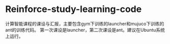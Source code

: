 # Reinforce-study-learning-code
计算智能课程的课设与汇报，主要包含gym下训练的launcher和mujuco下训练的ant的训练代码。
第一次课设是launcher，第二次课设是ant。建议在Ubuntu系统上运行。
